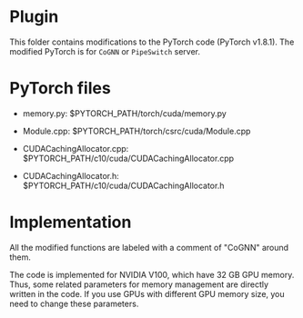 # Plugin

This folder contains modifications to the PyTorch code (PyTorch v1.8.1). The modified PyTorch is for `CoGNN` or `PipeSwitch` server.

# PyTorch files

- memory.py: $PYTORCH\_PATH/torch/cuda/memory.py

- Module.cpp: $PYTORCH\_PATH/torch/csrc/cuda/Module.cpp

- CUDACachingAllocator.cpp: $PYTORCH\_PATH/c10/cuda/CUDACachingAllocator.cpp

- CUDACachingAllocator.h: $PYTORCH\_PATH/c10/cuda/CUDACachingAllocator.h

# Implementation

All the modified functions are labeled with a comment of "CoGNN" around them.

The code is implemented for NVIDIA V100, which have 32 GB GPU memory. Thus, some related parameters for memory management are directly written in the code. If you use GPUs with different GPU memory size, you need to change these parameters.
